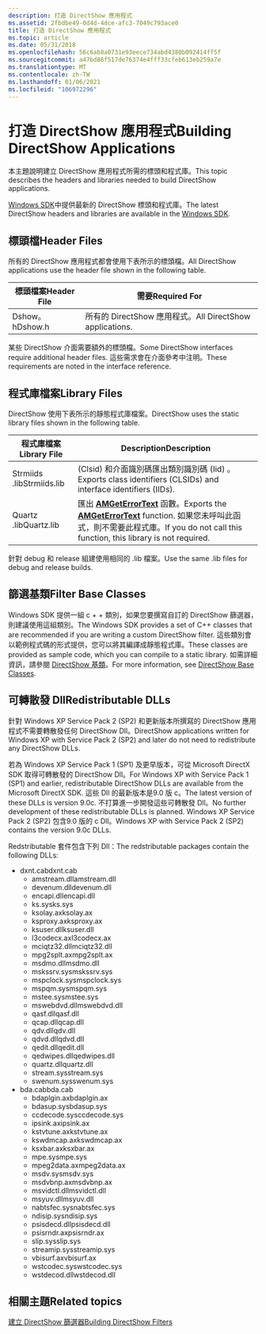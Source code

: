```yaml
---
description: 打造 DirectShow 應用程式
ms.assetid: 2fbdbe49-0d4d-4dce-afc3-7049c793ace0
title: 打造 DirectShow 應用程式
ms.topic: article
ms.date: 05/31/2018
ms.openlocfilehash: 56c6ab8a0731e93eece734abd4380b092414ff5f
ms.sourcegitcommit: a47bd86f517de76374e4fff33cfeb613eb259a7e
ms.translationtype: MT
ms.contentlocale: zh-TW
ms.lasthandoff: 01/06/2021
ms.locfileid: "106972296"
---
```

# <a name="building-directshow-applications"></a><span data-ttu-id="9ad3d-103">打造 DirectShow 應用程式</span><span class="sxs-lookup"><span data-stu-id="9ad3d-103">Building DirectShow Applications</span></span>

<span data-ttu-id="9ad3d-104">本主題說明建立 DirectShow 應用程式所需的標頭和程式庫。</span><span class="sxs-lookup"><span data-stu-id="9ad3d-104">This topic describes the headers and libraries needed to build DirectShow applications.</span></span>

<span data-ttu-id="9ad3d-105">[Windows SDK](https://msdn.microsoft.com/windows/aa904949.aspx)中提供最新的 DirectShow 標頭和程式庫。</span><span class="sxs-lookup"><span data-stu-id="9ad3d-105">The latest DirectShow headers and libraries are available in the [Windows SDK](https://msdn.microsoft.com/windows/aa904949.aspx).</span></span>

## <a name="header-files"></a><span data-ttu-id="9ad3d-106">標頭檔</span><span class="sxs-lookup"><span data-stu-id="9ad3d-106">Header Files</span></span>

<span data-ttu-id="9ad3d-107">所有的 DirectShow 應用程式都會使用下表所示的標頭檔。</span><span class="sxs-lookup"><span data-stu-id="9ad3d-107">All DirectShow applications use the header file shown in the following table.</span></span>



| <span data-ttu-id="9ad3d-108">標頭檔案</span><span class="sxs-lookup"><span data-stu-id="9ad3d-108">Header File</span></span> | <span data-ttu-id="9ad3d-109">需要</span><span class="sxs-lookup"><span data-stu-id="9ad3d-109">Required For</span></span>                 |
|-------------|------------------------------|
| <span data-ttu-id="9ad3d-110">Dshow。h</span><span class="sxs-lookup"><span data-stu-id="9ad3d-110">Dshow.h</span></span>     | <span data-ttu-id="9ad3d-111">所有的 DirectShow 應用程式。</span><span class="sxs-lookup"><span data-stu-id="9ad3d-111">All DirectShow applications.</span></span> |



 

<span data-ttu-id="9ad3d-112">某些 DirectShow 介面需要額外的標頭檔。</span><span class="sxs-lookup"><span data-stu-id="9ad3d-112">Some DirectShow interfaces require additional header files.</span></span> <span data-ttu-id="9ad3d-113">這些需求會在介面參考中注明。</span><span class="sxs-lookup"><span data-stu-id="9ad3d-113">These requirements are noted in the interface reference.</span></span>

## <a name="library-files"></a><span data-ttu-id="9ad3d-114">程式庫檔案</span><span class="sxs-lookup"><span data-stu-id="9ad3d-114">Library Files</span></span>

<span data-ttu-id="9ad3d-115">DirectShow 使用下表所示的靜態程式庫檔案。</span><span class="sxs-lookup"><span data-stu-id="9ad3d-115">DirectShow uses the static library files shown in the following table.</span></span>



| <span data-ttu-id="9ad3d-116">程式庫檔案</span><span class="sxs-lookup"><span data-stu-id="9ad3d-116">Library File</span></span> | <span data-ttu-id="9ad3d-117">Description</span><span class="sxs-lookup"><span data-stu-id="9ad3d-117">Description</span></span>                                                                                                                    |
|--------------|--------------------------------------------------------------------------------------------------------------------------------|
| <span data-ttu-id="9ad3d-118">Strmiids .lib</span><span class="sxs-lookup"><span data-stu-id="9ad3d-118">Strmiids.lib</span></span> | <span data-ttu-id="9ad3d-119"> (Clsid) 和介面識別碼匯出類別識別碼 (Iid) 。</span><span class="sxs-lookup"><span data-stu-id="9ad3d-119">Exports class identifiers (CLSIDs) and interface identifiers (IIDs).</span></span>                                                           |
| <span data-ttu-id="9ad3d-120">Quartz .lib</span><span class="sxs-lookup"><span data-stu-id="9ad3d-120">Quartz.lib</span></span>   | <span data-ttu-id="9ad3d-121">匯出 [**AMGetErrorText**](/windows/win32/api/errors/nf-errors-amgeterrortexta) 函數。</span><span class="sxs-lookup"><span data-stu-id="9ad3d-121">Exports the [**AMGetErrorText**](/windows/win32/api/errors/nf-errors-amgeterrortexta) function.</span></span> <span data-ttu-id="9ad3d-122">如果您未呼叫此函式，則不需要此程式庫。</span><span class="sxs-lookup"><span data-stu-id="9ad3d-122">If you do not call this function, this library is not required.</span></span> |



 

<span data-ttu-id="9ad3d-123">針對 debug 和 release 組建使用相同的 .lib 檔案。</span><span class="sxs-lookup"><span data-stu-id="9ad3d-123">Use the same .lib files for debug and release builds.</span></span>

## <a name="filter-base-classes"></a><span data-ttu-id="9ad3d-124">篩選基類</span><span class="sxs-lookup"><span data-stu-id="9ad3d-124">Filter Base Classes</span></span>

<span data-ttu-id="9ad3d-125">Windows SDK 提供一組 c + + 類別，如果您要撰寫自訂的 DirectShow 篩選器，則建議使用這組類別。</span><span class="sxs-lookup"><span data-stu-id="9ad3d-125">The Windows SDK provides a set of C++ classes that are recommended if you are writing a custom DirectShow filter.</span></span> <span data-ttu-id="9ad3d-126">這些類別會以範例程式碼的形式提供，您可以將其編譯成靜態程式庫。</span><span class="sxs-lookup"><span data-stu-id="9ad3d-126">These classes are provided as sample code, which you can compile to a static library.</span></span> <span data-ttu-id="9ad3d-127">如需詳細資訊，請參閱 [DirectShow 基類](directshow-base-classes.md)。</span><span class="sxs-lookup"><span data-stu-id="9ad3d-127">For more information, see [DirectShow Base Classes](directshow-base-classes.md).</span></span>

## <a name="redistributable-dlls"></a><span data-ttu-id="9ad3d-128">可轉散發 Dll</span><span class="sxs-lookup"><span data-stu-id="9ad3d-128">Redistributable DLLs</span></span>

<span data-ttu-id="9ad3d-129">針對 Windows XP Service Pack 2 (SP2) 和更新版本所撰寫的 DirectShow 應用程式不需要轉散發任何 DirectShow Dll。</span><span class="sxs-lookup"><span data-stu-id="9ad3d-129">DirectShow applications written for Windows XP with Service Pack 2 (SP2) and later do not need to redistribute any DirectShow DLLs.</span></span>

<span data-ttu-id="9ad3d-130">若為 Windows XP Service Pack 1 (SP1) 及更早版本，可從 Microsoft DirectX SDK 取得可轉散發的 DirectShow Dll。</span><span class="sxs-lookup"><span data-stu-id="9ad3d-130">For Windows XP with Service Pack 1 (SP1) and earlier, redistributable DirectShow DLLs are available from the Microsoft DirectX SDK.</span></span> <span data-ttu-id="9ad3d-131">這些 Dll 的最新版本是9.0 版 c。</span><span class="sxs-lookup"><span data-stu-id="9ad3d-131">The latest version of these DLLs is version 9.0c.</span></span> <span data-ttu-id="9ad3d-132">不打算進一步開發這些可轉散發 Dll。</span><span class="sxs-lookup"><span data-stu-id="9ad3d-132">No further development of these redistributable DLLs is planned.</span></span> <span data-ttu-id="9ad3d-133">Windows XP Service Pack 2 (SP2) 包含9.0 版的 c Dll。</span><span class="sxs-lookup"><span data-stu-id="9ad3d-133">Windows XP with Service Pack 2 (SP2) contains the version 9.0c DLLs.</span></span>

<span data-ttu-id="9ad3d-134">Redstributable 套件包含下列 Dll：</span><span class="sxs-lookup"><span data-stu-id="9ad3d-134">The redstributable packages contain the following DLLs:</span></span>

-   <span data-ttu-id="9ad3d-135">dxnt.cab</span><span class="sxs-lookup"><span data-stu-id="9ad3d-135">dxnt.cab</span></span>
    -   <span data-ttu-id="9ad3d-136">amstream.dll</span><span class="sxs-lookup"><span data-stu-id="9ad3d-136">amstream.dll</span></span>
    -   <span data-ttu-id="9ad3d-137">devenum.dll</span><span class="sxs-lookup"><span data-stu-id="9ad3d-137">devenum.dll</span></span>
    -   <span data-ttu-id="9ad3d-138">encapi.dll</span><span class="sxs-lookup"><span data-stu-id="9ad3d-138">encapi.dll</span></span>
    -   <span data-ttu-id="9ad3d-139">ks.sys</span><span class="sxs-lookup"><span data-stu-id="9ad3d-139">ks.sys</span></span>
    -   <span data-ttu-id="9ad3d-140">ksolay.ax</span><span class="sxs-lookup"><span data-stu-id="9ad3d-140">ksolay.ax</span></span>
    -   <span data-ttu-id="9ad3d-141">ksproxy.ax</span><span class="sxs-lookup"><span data-stu-id="9ad3d-141">ksproxy.ax</span></span>
    -   <span data-ttu-id="9ad3d-142">ksuser.dll</span><span class="sxs-lookup"><span data-stu-id="9ad3d-142">ksuser.dll</span></span>
    -   <span data-ttu-id="9ad3d-143">l3codecx.ax</span><span class="sxs-lookup"><span data-stu-id="9ad3d-143">l3codecx.ax</span></span>
    -   <span data-ttu-id="9ad3d-144">mciqtz32.dll</span><span class="sxs-lookup"><span data-stu-id="9ad3d-144">mciqtz32.dll</span></span>
    -   <span data-ttu-id="9ad3d-145">mpg2splt.ax</span><span class="sxs-lookup"><span data-stu-id="9ad3d-145">mpg2splt.ax</span></span>
    -   <span data-ttu-id="9ad3d-146">msdmo.dll</span><span class="sxs-lookup"><span data-stu-id="9ad3d-146">msdmo.dll</span></span>
    -   <span data-ttu-id="9ad3d-147">mskssrv.sys</span><span class="sxs-lookup"><span data-stu-id="9ad3d-147">mskssrv.sys</span></span>
    -   <span data-ttu-id="9ad3d-148">mspclock.sys</span><span class="sxs-lookup"><span data-stu-id="9ad3d-148">mspclock.sys</span></span>
    -   <span data-ttu-id="9ad3d-149">mspqm.sys</span><span class="sxs-lookup"><span data-stu-id="9ad3d-149">mspqm.sys</span></span>
    -   <span data-ttu-id="9ad3d-150">mstee.sys</span><span class="sxs-lookup"><span data-stu-id="9ad3d-150">mstee.sys</span></span>
    -   <span data-ttu-id="9ad3d-151">mswebdvd.dll</span><span class="sxs-lookup"><span data-stu-id="9ad3d-151">mswebdvd.dll</span></span>
    -   <span data-ttu-id="9ad3d-152">qasf.dll</span><span class="sxs-lookup"><span data-stu-id="9ad3d-152">qasf.dll</span></span>
    -   <span data-ttu-id="9ad3d-153">qcap.dll</span><span class="sxs-lookup"><span data-stu-id="9ad3d-153">qcap.dll</span></span>
    -   <span data-ttu-id="9ad3d-154">qdv.dll</span><span class="sxs-lookup"><span data-stu-id="9ad3d-154">qdv.dll</span></span>
    -   <span data-ttu-id="9ad3d-155">qdvd.dll</span><span class="sxs-lookup"><span data-stu-id="9ad3d-155">qdvd.dll</span></span>
    -   <span data-ttu-id="9ad3d-156">qedit.dll</span><span class="sxs-lookup"><span data-stu-id="9ad3d-156">qedit.dll</span></span>
    -   <span data-ttu-id="9ad3d-157">qedwipes.dll</span><span class="sxs-lookup"><span data-stu-id="9ad3d-157">qedwipes.dll</span></span>
    -   <span data-ttu-id="9ad3d-158">quartz.dll</span><span class="sxs-lookup"><span data-stu-id="9ad3d-158">quartz.dll</span></span>
    -   <span data-ttu-id="9ad3d-159">stream.sys</span><span class="sxs-lookup"><span data-stu-id="9ad3d-159">stream.sys</span></span>
    -   <span data-ttu-id="9ad3d-160">swenum.sys</span><span class="sxs-lookup"><span data-stu-id="9ad3d-160">swenum.sys</span></span>
-   <span data-ttu-id="9ad3d-161">bda.cab</span><span class="sxs-lookup"><span data-stu-id="9ad3d-161">bda.cab</span></span>
    -   <span data-ttu-id="9ad3d-162">bdaplgin.ax</span><span class="sxs-lookup"><span data-stu-id="9ad3d-162">bdaplgin.ax</span></span>
    -   <span data-ttu-id="9ad3d-163">bdasup.sys</span><span class="sxs-lookup"><span data-stu-id="9ad3d-163">bdasup.sys</span></span>
    -   <span data-ttu-id="9ad3d-164">ccdecode.sys</span><span class="sxs-lookup"><span data-stu-id="9ad3d-164">ccdecode.sys</span></span>
    -   <span data-ttu-id="9ad3d-165">ipsink.ax</span><span class="sxs-lookup"><span data-stu-id="9ad3d-165">ipsink.ax</span></span>
    -   <span data-ttu-id="9ad3d-166">kstvtune.ax</span><span class="sxs-lookup"><span data-stu-id="9ad3d-166">kstvtune.ax</span></span>
    -   <span data-ttu-id="9ad3d-167">kswdmcap.ax</span><span class="sxs-lookup"><span data-stu-id="9ad3d-167">kswdmcap.ax</span></span>
    -   <span data-ttu-id="9ad3d-168">ksxbar.ax</span><span class="sxs-lookup"><span data-stu-id="9ad3d-168">ksxbar.ax</span></span>
    -   <span data-ttu-id="9ad3d-169">mpe.sys</span><span class="sxs-lookup"><span data-stu-id="9ad3d-169">mpe.sys</span></span>
    -   <span data-ttu-id="9ad3d-170">mpeg2data.ax</span><span class="sxs-lookup"><span data-stu-id="9ad3d-170">mpeg2data.ax</span></span>
    -   <span data-ttu-id="9ad3d-171">msdv.sys</span><span class="sxs-lookup"><span data-stu-id="9ad3d-171">msdv.sys</span></span>
    -   <span data-ttu-id="9ad3d-172">msdvbnp.ax</span><span class="sxs-lookup"><span data-stu-id="9ad3d-172">msdvbnp.ax</span></span>
    -   <span data-ttu-id="9ad3d-173">msvidctl.dll</span><span class="sxs-lookup"><span data-stu-id="9ad3d-173">msvidctl.dll</span></span>
    -   <span data-ttu-id="9ad3d-174">msyuv.dll</span><span class="sxs-lookup"><span data-stu-id="9ad3d-174">msyuv.dll</span></span>
    -   <span data-ttu-id="9ad3d-175">nabtsfec.sys</span><span class="sxs-lookup"><span data-stu-id="9ad3d-175">nabtsfec.sys</span></span>
    -   <span data-ttu-id="9ad3d-176">ndisip.sys</span><span class="sxs-lookup"><span data-stu-id="9ad3d-176">ndisip.sys</span></span>
    -   <span data-ttu-id="9ad3d-177">psisdecd.dll</span><span class="sxs-lookup"><span data-stu-id="9ad3d-177">psisdecd.dll</span></span>
    -   <span data-ttu-id="9ad3d-178">psisrndr.ax</span><span class="sxs-lookup"><span data-stu-id="9ad3d-178">psisrndr.ax</span></span>
    -   <span data-ttu-id="9ad3d-179">slip.sys</span><span class="sxs-lookup"><span data-stu-id="9ad3d-179">slip.sys</span></span>
    -   <span data-ttu-id="9ad3d-180">streamip.sys</span><span class="sxs-lookup"><span data-stu-id="9ad3d-180">streamip.sys</span></span>
    -   <span data-ttu-id="9ad3d-181">vbisurf.ax</span><span class="sxs-lookup"><span data-stu-id="9ad3d-181">vbisurf.ax</span></span>
    -   <span data-ttu-id="9ad3d-182">wstcodec.sys</span><span class="sxs-lookup"><span data-stu-id="9ad3d-182">wstcodec.sys</span></span>
    -   <span data-ttu-id="9ad3d-183">wstdecod.dll</span><span class="sxs-lookup"><span data-stu-id="9ad3d-183">wstdecod.dll</span></span>

## <a name="related-topics"></a><span data-ttu-id="9ad3d-184">相關主題</span><span class="sxs-lookup"><span data-stu-id="9ad3d-184">Related topics</span></span>

<dl> <dt>

[<span data-ttu-id="9ad3d-185">建立 DirectShow 篩選器</span><span class="sxs-lookup"><span data-stu-id="9ad3d-185">Building DirectShow Filters</span></span>](building-directshow-filters.md)
</dt> </dl>

 

 
